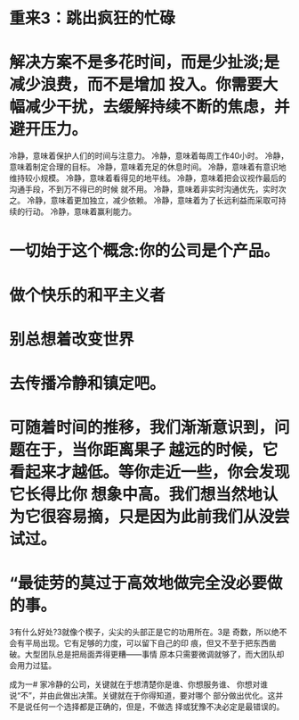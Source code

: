 # 重来3：跳出疯狂的忙碌

# 解决方案不是多花时间，而是少扯淡;是减少浪费，而不是增加 投入。你需要大幅减少干扰，去缓解持续不断的焦虑，并避开压力。
冷静，意味着保护人们的时间与注意力。 冷静，意味着每周工作40小时。 冷静，意味着制定合理的目标。 冷静，意味着充足的休息时间。 冷静，意味着有意识地维持较小规模。 冷静，意味着看得见的地平线。
冷静，意味着把会议视作最后的沟通手段，不到万不得已的时候 就不用。
冷静，意味着非实时沟通优先，实时次之。 冷静，意味着更加独立，减少依赖。 冷静，意味着为了长远利益而采取可持续的行动。 冷静，意味着赢利能力。


# 一切始于这个概念:你的公司是个产品。

# 做个快乐的和平主义者

# 别总想着改变世界

# 去传播冷静和镇定吧。

# 可随着时间的推移，我们渐渐意识到，问题在于，当你距离果子 越远的时候，它看起来才越低。等你走近一些，你会发现它长得比你 想象中高。我们想当然地认为它很容易摘，只是因为此前我们从没尝 试过。
# “最徒劳的莫过于高效地做完全没必要做的事。

3有什么好处?3就像个楔子，尖尖的头部正是它的功用所在。3是 奇数，所以绝不会有平局出现。它有足够的力度，可以留下自己的印 痕，但又不至于把东西凿破。大型团队总是把局面弄得更糟——事情 原本只需要微调就够了，而大团队却会用力过猛。

成为一# 家冷静的公司，关键就在于想清楚你是谁、你想服务谁、 你想对谁说“不”，并由此做出决策。关键就在于你得知道，要对哪个 部分做出优化。这并不是说任何一个选择都是正确的，但是，不做选 择或犹豫不决必定是最错误的。
